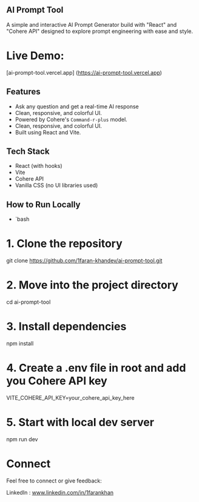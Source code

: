 ## AI Prompt Tool

A simple and interactive AI Prompt Generator build with "React" and "Cohere API" designed to explore prompt engineering with ease and style.

# Live Demo: 

[ai-prompt-tool.vercel.app] (https://ai-prompt-tool.vercel.app)

## Features

- Ask any question and get a real-time AI response
- Clean, responsive, and colorful UI.
- Powered by Cohere's `Command-r-plus` model.
- Clean, responsive, and colorful UI.
- Built using React and Vite.

## Tech Stack

- React (with hooks)
- Vite 
- Cohere API
- Vanilla CSS (no UI libraries used)

## How to Run Locally

- `bash

# 1. Clone the repository 

git clone https://github.com/1faran-khandev/ai-prompt-tool.git

# 2. Move into the project directory

cd ai-prompt-tool

# 3. Install dependencies

npm install

# 4. Create a .env file in root and add you Cohere API key

VITE_COHERE_API_KEY=your_cohere_api_key_here 

# 5. Start with local dev server

npm run dev


# Connect
Feel free to connect or give feedback:

LinkedIn : www.linkedin.com/in/1farankhan



